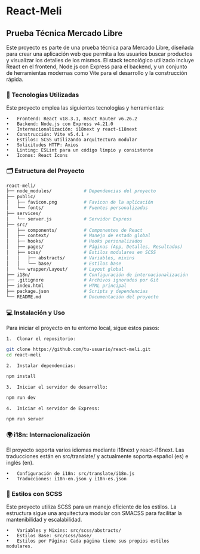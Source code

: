 # React-Meli

## Prueba Técnica Mercado Libre

Este proyecto es parte de una prueba técnica para Mercado Libre, diseñada para crear una aplicación web que permita a los usuarios buscar productos y visualizar los detalles de los mismos. El stack tecnológico utilizado incluye React en el frontend, Node.js con Express para el backend, y un conjunto de herramientas modernas como Vite para el desarrollo y la construcción rápida.

### 🚀 Tecnologías Utilizadas

Este proyecto emplea las siguientes tecnologías y herramientas:

	•	Frontend: React v18.3.1, React Router v6.26.2
	•	Backend: Node.js con Express v4.21.0
	•	Internacionalización: i18next y react-i18next
	•	Construcción: Vite v5.4.1 ⚡️
	•	Estilos: SCSS utilizando arquitectura modular
	•	Solicitudes HTTP: Axios
	•	Linting: ESLint para un código limpio y consistente
	•	Íconos: React Icons

### 🗂 Estructura del Proyecto

```bash
react-meli/
├── node_modules/            # Dependencias del proyecto
├── public/
│   ├── favicon.png          # Favicon de la aplicación
│   └── fonts/               # Fuentes personalizadas
├── services/
│   └── server.js            # Servidor Express
├── src/
│   ├── components/          # Componentes de React
│   ├── context/             # Manejo de estado global
│   ├── hooks/               # Hooks personalizados
│   ├── pages/               # Páginas (App, Detalles, Resultados)
│   ├── scss/                # Estilos modulares en SCSS
│   │   ├── abstracts/       # Variables, mixins
│   │   └── base/            # Estilos base
│   └── wrapper/Layout/      # Layout global
├── i18n/                    # Configuración de internacionalización
├── .gitignore               # Archivos ignorados por Git
├── index.html               # HTML principal
├── package.json             # Scripts y dependencias
└── README.md                # Documentación del proyecto
```

### 💻 Instalación y Uso

Para iniciar el proyecto en tu entorno local, sigue estos pasos:

	1.	Clonar el repositorio:

```bash
git clone https://github.com/tu-usuario/react-meli.git
cd react-meli
```

	2.	Instalar dependencias:

```bash
npm install
```

	3.	Iniciar el servidor de desarrollo:

```bash
npm run dev
```

	4.	Iniciar el servidor de Express:

```bash
npm run server
```

### 🌍 i18n: Internacionalización

El proyecto soporta varios idiomas mediante i18next y react-i18next. Las traducciones están en src/translate/ y actualmente soporta español (es) e inglés (en).

	•	Configuración de i18n: src/translate/i18n.js
	•	Traducciones: i18n-en.json y i18n-es.json

### 🎨 Estilos con SCSS

Este proyecto utiliza SCSS para un manejo eficiente de los estilos. La estructura sigue una arquitectura modular con SMACSS para facilitar la mantenibilidad y escalabilidad.

	•	Variables y Mixins: src/scss/abstracts/
	•	Estilos Base: src/scss/base/
	•	Estilos por Página: Cada página tiene sus propios estilos modulares.